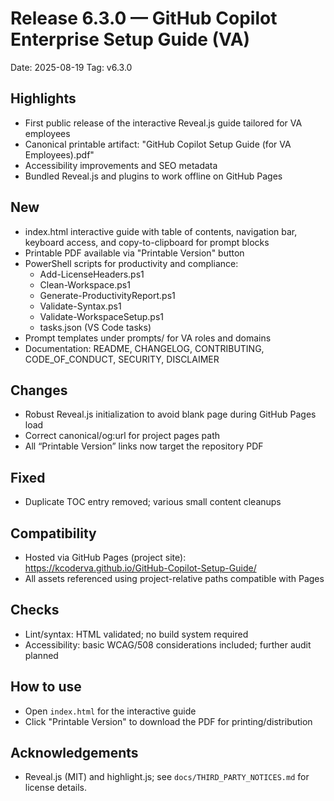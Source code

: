 # Release 6.3.0 — GitHub Copilot Enterprise Setup Guide (VA)

Date: 2025-08-19
Tag: v6.3.0

## Highlights
- First public release of the interactive Reveal.js guide tailored for VA employees
- Canonical printable artifact: "GitHub Copilot Setup Guide (for VA Employees).pdf"
- Accessibility improvements and SEO metadata
- Bundled Reveal.js and plugins to work offline on GitHub Pages

## New
- index.html interactive guide with table of contents, navigation bar, keyboard access, and copy-to-clipboard for prompt blocks
- Printable PDF available via "Printable Version" button
- PowerShell scripts for productivity and compliance:
  - Add-LicenseHeaders.ps1
  - Clean-Workspace.ps1
  - Generate-ProductivityReport.ps1
  - Validate-Syntax.ps1
  - Validate-WorkspaceSetup.ps1
  - tasks.json (VS Code tasks)
- Prompt templates under prompts/ for VA roles and domains
- Documentation: README, CHANGELOG, CONTRIBUTING, CODE_OF_CONDUCT, SECURITY, DISCLAIMER

## Changes
- Robust Reveal.js initialization to avoid blank page during GitHub Pages load
- Correct canonical/og:url for project pages path
- All “Printable Version” links now target the repository PDF

## Fixed
- Duplicate TOC entry removed; various small content cleanups

## Compatibility
- Hosted via GitHub Pages (project site): https://kcoderva.github.io/GitHub-Copilot-Setup-Guide/
- All assets referenced using project-relative paths compatible with Pages

## Checks
- Lint/syntax: HTML validated; no build system required
- Accessibility: basic WCAG/508 considerations included; further audit planned

## How to use
- Open `index.html` for the interactive guide
- Click "Printable Version" to download the PDF for printing/distribution

## Acknowledgements
- Reveal.js (MIT) and highlight.js; see `docs/THIRD_PARTY_NOTICES.md` for license details.
